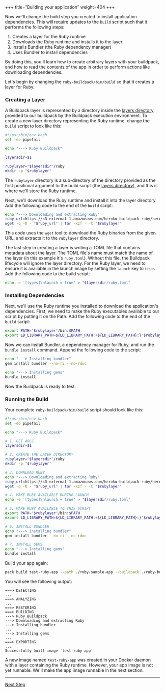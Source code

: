 +++
title="Building your application"
weight=404
+++

<!-- test:suite=create-buildpack;weight=4 -->

Now we'll change the build step you created to install application dependencies. This will require updates to the `build` script such that it performs the following steps:

1. Creates a layer for the Ruby runtime
1. Downloads the Ruby runtime and installs it to the layer
1. Installs Bundler (the Ruby dependency manager)
1. Uses Bundler to install dependencies

By doing this, you'll learn how to create arbitrary layers with your buildpack, and how to read the contents of the app in order to perform actions like downloading dependencies.

Let's begin by changing the `ruby-buildpack/bin/build`<!--+"{{open}}"+--> so that it creates a layer for Ruby.

### Creating a Layer

A Buildpack layer is represented by a directory inside the [layers directory][layers-dir] provided to our buildpack by the Buildpack execution environment. To create a new layer directory representing the Ruby runtime, change the `build` script to look like this:

<!-- file=ruby-buildpack/bin/build -->
```bash
#!/usr/bin/env bash
set -eo pipefail

echo "---> Ruby Buildpack"

layersdir=$1

rubylayer="$layersdir"/ruby
mkdir -p "$rubylayer"
```

The `rubylayer` directory is a sub-directory of the directory provided as the first positional argument to the build script (the [layers directory][layers-dir]), and this is where we'll store the Ruby runtime.

Next, we'll download the Ruby runtime and install it into the layer directory. Add the following code to the end of the `build` script:

<!-- file=ruby-buildpack/bin/build data-target=append -->
```bash
echo "---> Downloading and extracting Ruby"
ruby_url=https://s3-external-1.amazonaws.com/heroku-buildpack-ruby/heroku-18/ruby-2.5.1.tgz
wget -q -O - "$ruby_url" | tar -xzf - -C "$rubylayer"
```

This code uses the `wget` tool to download the Ruby binaries from the given URL, and extracts it to the `rubylayer` directory.

The last step in creating a layer is writing a TOML file that contains metadata about the layer. The TOML file's name must match the name of the layer (in this example it's `ruby.toml`). Without this file, the Buildpack lifecycle will ignore the layer directory. For the Ruby layer, we need to ensure it is available in the launch image by setting the `launch` key to `true`. Add the following code to the build script:

<!-- file=ruby-buildpack/bin/build data-target=append -->
```bash
echo -e '[types]\nlaunch = true' > "$layersdir/ruby.toml"
```

### Installing Dependencies

Next, we'll use the Ruby runtime you installed to download the application's dependencies. First, we need to make the Ruby executables available to our script by putting it on the Path. Add the following code to the end of the `build` script:

<!-- file=ruby-buildpack/bin/build data-target=append -->
```bash
export PATH="$rubylayer"/bin:$PATH
export LD_LIBRARY_PATH=${LD_LIBRARY_PATH:+${LD_LIBRARY_PATH}:}"$rubylayer/lib"
```

Now we can install Bundler, a dependency manager for Ruby, and run the `bundle install` command. Append the following code to the script:

<!-- file=ruby-buildpack/bin/build data-target=append -->
```bash
echo "---> Installing bundler"
gem install bundler --no-ri --no-rdoc

echo "---> Installing gems"
bundle install
```

Now the Buildpack is ready to test.

### Running the Build

Your complete `ruby-buildpack/bin/build`<!--+"{{open}}"+--> script should look like this:


<!-- test:file=ruby-buildpack/bin/build -->
```bash
#!/usr/bin/env bash
set -eo pipefail

echo "---> Ruby Buildpack"

# 1. GET ARGS
layersdir=$1

# 2. CREATE THE LAYER DIRECTORY
rubylayer="$layersdir"/ruby
mkdir -p "$rubylayer"

# 3. DOWNLOAD RUBY
echo "---> Downloading and extracting Ruby"
ruby_url=https://s3-external-1.amazonaws.com/heroku-buildpack-ruby/heroku-18/ruby-2.5.1.tgz
wget -q -O - "$ruby_url" | tar -xzf - -C "$rubylayer"

# 4. MAKE RUBY AVAILABLE DURING LAUNCH
echo -e '[types]\nlaunch = true' > "$layersdir/ruby.toml"

# 5. MAKE RUBY AVAILABLE TO THIS SCRIPT
export PATH="$rubylayer"/bin:$PATH
export LD_LIBRARY_PATH=${LD_LIBRARY_PATH:+${LD_LIBRARY_PATH}:}"$rubylayer/lib"

# 6. INSTALL BUNDLER
echo "---> Installing bundler"
gem install bundler --no-ri --no-rdoc

# 7. INSTALL GEMS
echo "---> Installing gems"
bundle install
```

Build your app again:

<!-- test:exec -->
```bash
pack build test-ruby-app --path ./ruby-sample-app --buildpack ./ruby-buildpack
```
<!--+- "{{execute}}"+-->

You will see the following output:

```
===> DETECTING
...
===> ANALYZING
...
===> RESTORING
===> BUILDING
---> Ruby Buildpack
---> Downloading and extracting Ruby
---> Installing bundler
...
---> Installing gems
...
===> EXPORTING
...
Successfully built image 'test-ruby-app'
```

A new image named `test-ruby-app` was created in your Docker daemon with a layer containing the Ruby runtime. However, your app image is not yet runnable. We'll make the app image runnable in the next section.

<!--+if false+-->
---

<a href="/docs/buildpack-author-guide/create-buildpack/make-app-runnable" class="button bg-pink">Next Step</a>
<!--+end+-->

[layers-dir]: /docs/reference/spec/buildpack-api/#layers
